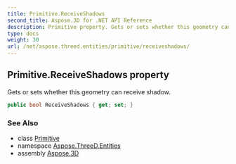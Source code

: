 ```yaml
---
title: Primitive.ReceiveShadows
second_title: Aspose.3D for .NET API Reference
description: Primitive property. Gets or sets whether this geometry can receive shadow
type: docs
weight: 30
url: /net/aspose.threed.entities/primitive/receiveshadows/
---
```

## Primitive.ReceiveShadows property

Gets or sets whether this geometry can receive shadow.

```csharp
public bool ReceiveShadows { get; set; }
```

### See Also

* class [Primitive](../)
* namespace [Aspose.ThreeD.Entities](../../primitive/)
* assembly [Aspose.3D](../../../)


